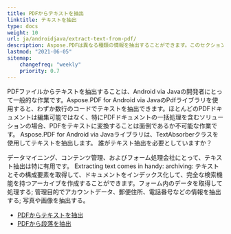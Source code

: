 ```yaml
---
title: PDFからテキストを抽出 
linktitle: テキストを抽出 
type: docs
weight: 10
url: ja/androidjava/extract-text-from-pdf/
description: Aspose.PDFは異なる種類の情報を抽出することができます。このセクションでは、Aspose.PDF for Android via Javaを使用してPDFドキュメントからテキストを抽出する方法に関する記事を紹介します。
lastmod: "2021-06-05"
sitemap:
    changefreq: "weekly"
    priority: 0.7
---
```


PDFファイルからテキストを抽出することは、Android via Javaの開発者にとって一般的な作業です。Aspose.PDF for Android via JavaのPdfライブラリを使用すると、わずか数行のコードでテキストを抽出できます。ほとんどのPDFドキュメントは編集可能ではなく、特にPDFドキュメントの一括処理を含むソリューションの場合、PDFをテキストに変換することは面倒であるか不可能な作業です。 Aspose.PDF for Android via Javaライブラリは、TextAbsorberクラスを使用してテキストを抽出します。
誰がテキスト抽出を必要としていますか？

データマイニング、コンテンツ管理、およびフォーム処理会社にとって、テキスト抽出は特に有用です。
 Extracting text comes in handy: archiving: テキストとその構成要素を取得して、ドキュメントをインデックス化して、完全な検索機能を持つアーカイブを作成することができます。フォーム内のデータを取得して処理する; 管理目的でアカウントデータ、郵便住所、電話番号などの情報を抽出する; 写真や画像を抽出する。

- [PDFからテキストを抽出](/pdf/androidjava/extract-text-from-all-pdf/)
- [PDFから段落を抽出](/pdf/androidjava/extract-paragraph-from-pdf/)